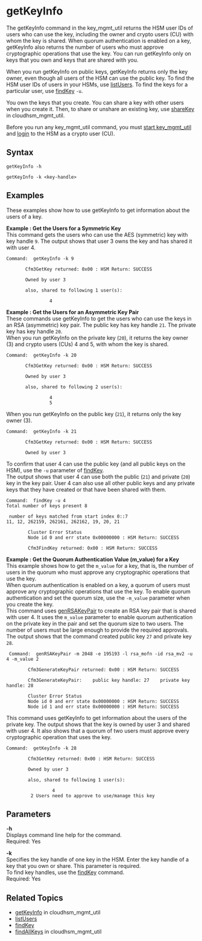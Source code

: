 # getKeyInfo<a name="key_mgmt_util-getKeyInfo"></a>

The getKeyInfo command in the key\_mgmt\_util returns the HSM user IDs of users who can use the key, including the owner and crypto users \(CU\) with whom the key is shared\. When quorum authentication is enabled on a key, getKeyInfo also returns the number of users who must approve cryptographic operations that use the key\. You can run getKeyInfo only on keys that you own and keys that are shared with you\.

When you run getKeyInfo on public keys, getKeyInfo returns only the key owner, even though all users of the HSM can use the public key\. To find the HSM user IDs of users in your HSMs, use [listUsers](key_mgmt_util-listUsers.md)\. To find the keys for a particular user, use [findKey](key_mgmt_util-findKey.md) `-u`\.

You own the keys that you create\. You can share a key with other users when you create it\. Then, to share or unshare an existing key, use [shareKey](cloudhsm_mgmt_util-shareKey.md) in cloudhsm\_mgmt\_util\.

Before you run any key\_mgmt\_util command, you must [start key\_mgmt\_util](key_mgmt_util-getting-started.md#key_mgmt_util-start) and [login](key_mgmt_util-getting-started.md#key_mgmt_util-log-in) to the HSM as a crypto user \(CU\)\. 

## Syntax<a name="getKeyInfo-syntax"></a>

```
getKeyInfo -h

getKeyInfo -k <key-handle>
```

## Examples<a name="getKeyInfo-examples"></a>

These examples show how to use getKeyInfo to get information about the users of a key\.

**Example : Get the Users for a Symmetric Key**  
This command gets the users who can use the AES \(symmetric\) key with key handle `9`\. The output shows that user 3 owns the key and has shared it with user 4\.  

```
Command:  getKeyInfo -k 9

       Cfm3GetKey returned: 0x00 : HSM Return: SUCCESS

       Owned by user 3

       also, shared to following 1 user(s):

                4
```

**Example : Get the Users for an Asymmetric Key Pair**  
These commands use getKeyInfo to get the users who can use the keys in an RSA \(asymmetric\) key pair\. The public key has key handle `21`\. The private key has key handle `20`\.   
When you run getKeyInfo on the private key \(`20`\), it returns the key owner \(3\) and crypto users \(CUs\) 4 and 5, with whom the key is shared\.   

```
Command:  getKeyInfo -k 20

       Cfm3GetKey returned: 0x00 : HSM Return: SUCCESS

       Owned by user 3

       also, shared to following 2 user(s):

                4
                5
```
When you run getKeyInfo on the public key \(`21`\), it returns only the key owner \(3\)\.   

```
Command:  getKeyInfo -k 21

       Cfm3GetKey returned: 0x00 : HSM Return: SUCCESS

       Owned by user 3
```
To confirm that user 4 can use the public key \(and all public keys on the HSM\), use the `-u` parameter of [findKey](key_mgmt_util-findKey.md)\.   
The output shows that user 4 can use both the public \(`21`\) and private \(`20`\) key in the key pair\. User 4 can also use all other public keys and any private keys that they have created or that have been shared with them\.   

```
Command:  findKey -u 4
Total number of keys present 8

 number of keys matched from start index 0::7
11, 12, 262159, 262161, 262162, 19, 20, 21

        Cluster Error Status
        Node id 0 and err state 0x00000000 : HSM Return: SUCCESS

        Cfm3FindKey returned: 0x00 : HSM Return: SUCCESS
```

**Example : Get the Quorum Authentication Value \(m\_value\) for a Key**  
This example shows how to get the `m_value` for a key, that is, the number of users in the quorum who must approve any cryptographic operations that use the key\.  
When quorum authentication is enabled on a key, a quorum of users must approve any cryptographic operations that use the key\. To enable quorum authentication and set the quorum size, use the `-m_value` parameter when you create the key\.  
This command uses [genRSAKeyPair](key_mgmt_util-genRSAKeyPair.md) to create an RSA key pair that is shared with user 4\. It uses the `m_value` parameter to enable quorum authentication on the private key in the pair and set the quorum size to two users\. The number of users must be large enough to provide the required approvals\.  
The output shows that the command created public key `27` and private key `28`\.  

```
 Command:  genRSAKeyPair -m 2048 -e 195193 -l rsa_mofn -id rsa_mv2 -u 4 -m_value 2

        Cfm3GenerateKeyPair returned: 0x00 : HSM Return: SUCCESS

        Cfm3GenerateKeyPair:    public key handle: 27    private key handle: 28

        Cluster Error Status
        Node id 0 and err state 0x00000000 : HSM Return: SUCCESS
        Node id 1 and err state 0x00000000 : HSM Return: SUCCESS
```
This command uses getKeyInfo to get information about the users of the private key\. The output shows that the key is owned by user 3 and shared with user 4\. It also shows that a quorum of two users must approve every cryptographic operation that uses the key\.  

```
Command:  getKeyInfo -k 28

        Cfm3GetKey returned: 0x00 : HSM Return: SUCCESS

        Owned by user 3

        also, shared to following 1 user(s):

                 4
         2 Users need to approve to use/manage this key
```

## Parameters<a name="getKeyInfo-parameters"></a>

**\-h**  
Displays command line help for the command\.   
Required: Yes

**\-k**  
Specifies the key handle of one key in the HSM\. Enter the key handle of a key that you own or share\. This parameter is required\.   
To find key handles, use the [findKey](key_mgmt_util-listUsers.md) command\.  
Required: Yes

## Related Topics<a name="getKeyInfo-seealso"></a>
+ [getKeyInfo](cloudhsm_mgmt_util-getKeyInfo.md) in cloudhsm\_mgmt\_util
+ [listUsers](key_mgmt_util-listUsers.md)
+ [findKey](key_mgmt_util-findKey.md)
+ [findAllKeys](cloudhsm_mgmt_util-findAllKeys.md) in cloudhsm\_mgmt\_util